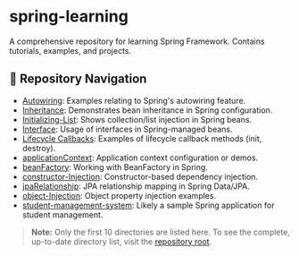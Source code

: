# spring-learning
A comprehensive repository for learning Spring Framework. Contains tutorials, examples, and projects.

## 📂 Repository Navigation

- [Autowiring](https://github.com/pathuGIT/spring-learning/tree/main/Autowiring): Examples relating to Spring's autowiring feature.
- [Inheritance](https://github.com/pathuGIT/spring-learning/tree/main/Inheritance): Demonstrates bean inheritance in Spring configuration.
- [Initializing-List](https://github.com/pathuGIT/spring-learning/tree/main/Initializing-List): Shows collection/list injection in Spring beans.
- [Interface](https://github.com/pathuGIT/spring-learning/tree/main/Interface): Usage of interfaces in Spring-managed beans.
- [Lifecycle Callbacks](https://github.com/pathuGIT/spring-learning/tree/main/Lifecycle%20Callbacks): Examples of lifecycle callback methods (init, destroy).
- [applicationContext](https://github.com/pathuGIT/spring-learning/tree/main/applicationContext): Application context configuration or demos.
- [beanFactory](https://github.com/pathuGIT/spring-learning/tree/main/beanFactory): Working with BeanFactory in Spring.
- [constructor-Injection](https://github.com/pathuGIT/spring-learning/tree/main/constructor-Injection): Constructor-based dependency injection.
- [jpaRelationship](https://github.com/pathuGIT/spring-learning/tree/main/jpaRelationship): JPA relationship mapping in Spring Data/JPA.
- [object-Injection](https://github.com/pathuGIT/spring-learning/tree/main/object-Injection): Object property injection examples.
- [student-management-system](https://github.com/pathuGIT/spring-learning/tree/main/student-management-system): Likely a sample Spring application for student management.

> **Note:** Only the first 10 directories are listed here. To see the complete, up-to-date directory list, visit the [repository root](https://github.com/pathuGIT/spring-learning/tree/main/).
